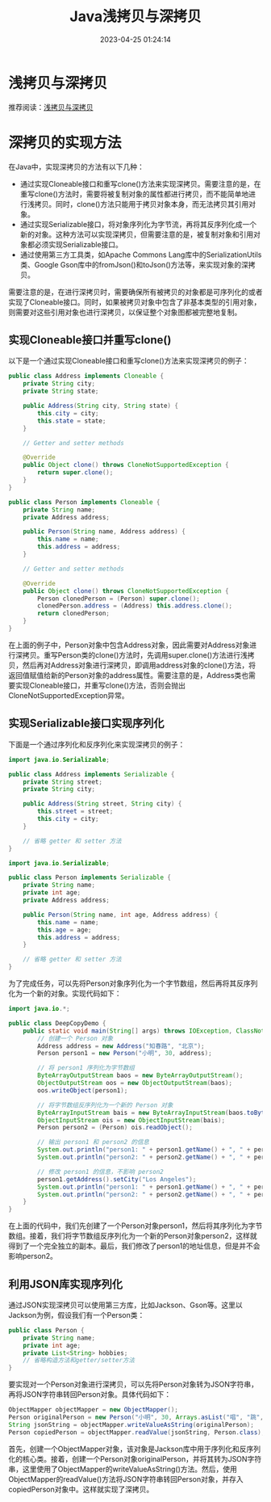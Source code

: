 ﻿---
title: Java浅拷贝与深拷贝
date: 2023-04-25 01:24:14
summary: 本文分享Java语境下浅拷贝与深拷贝的相关内容。
tags:
- Java
categories:
- Java
---

# 浅拷贝与深拷贝

推荐阅读：[浅拷贝与深拷贝](https://blankspace.blog.csdn.net/article/details/129455061)

# 深拷贝的实现方法

在Java中，实现深拷贝的方法有以下几种：
- 通过实现Cloneable接口和重写clone()方法来实现深拷贝。需要注意的是，在重写clone()方法时，需要将被复制对象的属性都进行拷贝，而不能简单地进行浅拷贝。同时，clone()方法只能用于拷贝对象本身，而无法拷贝其引用对象。
- 通过实现Serializable接口，将对象序列化为字节流，再将其反序列化成一个新的对象。这种方法可以实现深拷贝，但需要注意的是，被复制对象和引用对象都必须实现Serializable接口。
- 通过使用第三方工具类，如Apache Commons Lang库中的SerializationUtils类、Google Gson库中的fromJson()和toJson()方法等，来实现对象的深拷贝。

需要注意的是，在进行深拷贝时，需要确保所有被拷贝的对象都是可序列化的或者实现了Cloneable接口。同时，如果被拷贝对象中包含了非基本类型的引用对象，则需要对这些引用对象也进行深拷贝，以保证整个对象图都被完整地复制。

## 实现Cloneable接口并重写clone()

以下是一个通过实现Cloneable接口和重写clone()方法来实现深拷贝的例子：

```java
public class Address implements Cloneable {
    private String city;
    private String state;

    public Address(String city, String state) {
        this.city = city;
        this.state = state;
    }

    // Getter and setter methods

    @Override
    public Object clone() throws CloneNotSupportedException {
        return super.clone();
    }
}
```

```java
public class Person implements Cloneable {
    private String name;
    private Address address;

    public Person(String name, Address address) {
        this.name = name;
        this.address = address;
    }

    // Getter and setter methods

    @Override
    public Object clone() throws CloneNotSupportedException {
        Person clonedPerson = (Person) super.clone();
        clonedPerson.address = (Address) this.address.clone();
        return clonedPerson;
    }
}
```

在上面的例子中，Person对象中包含Address对象，因此需要对Address对象进行深拷贝。重写Person类的clone()方法时，先调用super.clone()方法进行浅拷贝，然后再对Address对象进行深拷贝，即调用address对象的clone()方法，将返回值赋值给新的Person对象的address属性。需要注意的是，Address类也需要实现Cloneable接口，并重写clone()方法，否则会抛出CloneNotSupportedException异常。

## 实现Serializable接口实现序列化

下面是一个通过序列化和反序列化来实现深拷贝的例子：

```java
import java.io.Serializable;

public class Address implements Serializable {
    private String street;
    private String city;

    public Address(String street, String city) {
        this.street = street;
        this.city = city;
    }

    // 省略 getter 和 setter 方法
}
```

```java
import java.io.Serializable;

public class Person implements Serializable {
    private String name;
    private int age;
    private Address address;

    public Person(String name, int age, Address address) {
        this.name = name;
        this.age = age;
        this.address = address;
    }

    // 省略 getter 和 setter 方法
}
```

为了完成任务，可以先将Person对象序列化为一个字节数组，然后再将其反序列化为一个新的对象。实现代码如下：

```java
import java.io.*;

public class DeepCopyDemo {
    public static void main(String[] args) throws IOException, ClassNotFoundException {
        // 创建一个 Person 对象
        Address address = new Address("知春路", "北京");
        Person person1 = new Person("小明", 30, address);

        // 将 person1 序列化为字节数组
        ByteArrayOutputStream baos = new ByteArrayOutputStream();
        ObjectOutputStream oos = new ObjectOutputStream(baos);
        oos.writeObject(person1);

        // 将字节数组反序列化为一个新的 Person 对象
        ByteArrayInputStream bais = new ByteArrayInputStream(baos.toByteArray());
        ObjectInputStream ois = new ObjectInputStream(bais);
        Person person2 = (Person) ois.readObject();

        // 输出 person1 和 person2 的信息
        System.out.println("person1: " + person1.getName() + ", " + person1.getAge() + ", " + person1.getAddress().getStreet() + ", " + person1.getAddress().getCity());
        System.out.println("person2: " + person2.getName() + ", " + person2.getAge() + ", " + person2.getAddress().getStreet() + ", " + person2.getAddress().getCity());

        // 修改 person1 的信息，不影响 person2
        person1.getAddress().setCity("Los Angeles");
        System.out.println("person1: " + person1.getName() + ", " + person1.getAge() + ", " + person1.getAddress().getStreet() + ", " + person1.getAddress().getCity());
        System.out.println("person2: " + person2.getName() + ", " + person2.getAge() + ", " + person2.getAddress().getStreet() + ", " + person2.getAddress().getCity());
    }
}
```

在上面的代码中，我们先创建了一个Person对象person1，然后将其序列化为字节数组。接着，我们将字节数组反序列化为一个新的Person对象person2，这样就得到了一个完全独立的副本。最后，我们修改了person1的地址信息，但是并不会影响person2。

## 利用JSON库实现序列化

通过JSON实现深拷贝可以使用第三方库，比如Jackson、Gson等。这里以Jackson为例，假设我们有一个Person类：

```java
public class Person {
    private String name;
    private int age;
    private List<String> hobbies;
    // 省略构造方法和getter/setter方法
}
```

要实现对一个Person对象进行深拷贝，可以先将Person对象转为JSON字符串，再将JSON字符串转回Person对象。具体代码如下：

```java
ObjectMapper objectMapper = new ObjectMapper();
Person originalPerson = new Person("小明", 30, Arrays.asList("唱", "跳", "Rap", "篮球"));
String jsonString = objectMapper.writeValueAsString(originalPerson);
Person copiedPerson = objectMapper.readValue(jsonString, Person.class);
```

首先，创建一个ObjectMapper对象，该对象是Jackson库中用于序列化和反序列化的核心类。接着，创建一个Person对象originalPerson，并将其转为JSON字符串，这里使用了ObjectMapper的writeValueAsString()方法。然后，使用ObjectMapper的readValue()方法将JSON字符串转回Person对象，并存入copiedPerson对象中。这样就实现了深拷贝。
